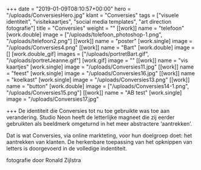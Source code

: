 +++
date = "2019-01-09T08:10:57+00:00"
hero = "/uploads/ConversiesHero.jpg"
klant = "Conversies"
tags = ["visuele identiteit", "visitekaartjes", "social media templates", "art direction fotografie"]
title = "Conversies"
weight = ""
[[work]]
name = "telefoon"
[work.double]
image = ["/uploads/tolefoon_photoshop-1.png", "/uploads/telefoon2.png"]
[[work]]
name = "poster"
[work.single]
image = "/uploads/Conversies4.png"
[[work]]
name = "Bart"
[work.double]
image = []
[work.double_gif]
images = ["/uploads/portretBart.gif", "/uploads/portretJeanne.gif"]
[work.gif]
image = ""
[[work]]
name = "vis kaartjes"
[work.single]
image = "/uploads/Conversies11.jpg"
[[work]]
name = "feest"
[work.single]
image = "/uploads/Conversies16.jpg"
[[work]]
name = "koelkast"
[work.single]
image = "/uploads/Conversies13.png"
[[work]]
name = "button"
[work.double]
image = ["/uploads/Conversies14-1.png", "/uploads/Conversies15.png"]
[[work]]
name = "AB test"
[work.single]
image = "/uploads/Conversies17.jpg"

+++
De identiteit die Conversies tot nu toe gebruikte was toe aan verandering. Studio Neon heeft de letterlijke magneet die zij eerder gebruikten als beeldmerk omgeturnd in het meer abstractere ‘aantrekken’.

Dat is wat Conversies, via online markteting, voor hun doelgroep doet: het aantrekken van klanten. De herkenbare toepassing van het opknippen van letters is doorgevoerd in de volledige indentiteit.

fotografie door Ronald Zijlstra